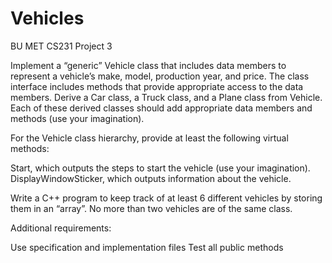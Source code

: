 # Vehicles
BU MET CS231 Project 3

Implement a “generic” Vehicle class that includes data members to represent a vehicle’s make, model, production year, and price. The class interface includes methods that provide appropriate access to the data members. Derive a Car class, a Truck class, and a Plane class from Vehicle. Each of these derived classes should add appropriate data members and methods (use your imagination).

For the Vehicle class hierarchy, provide at least the following virtual methods:

Start, which outputs the steps to start the vehicle (use your imagination).
DisplayWindowSticker, which outputs information about the vehicle.

Write a C++ program to keep track of at least 6 different vehicles by storing them in an “array”. No more than two vehicles are of the same class.

Additional requirements:

Use specification and implementation files
Test all public methods
